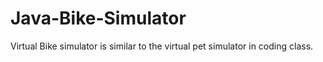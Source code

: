 # Java-Bike-Simulator
Virtual Bike simulator is similar to the virtual pet simulator in coding class.  
